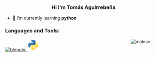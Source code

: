 <h3 align="center">Hi i'm Tomás Aguirrebeña</h3>

- 🌱 I’m currently learning **python**

<p align="left">
</p>

<h3 align="left">Languages and Tools:</h3>
<p align="left">
  </a>
  <img src="https://media1.tenor.com/m/k00AC_iFBcsAAAAC/kurisu-makise-kurisu.gif" alt="makise" width="100" align="right"/>
  <a href="https://www.blender.org/" target="_blank" rel="noreferrer">
    <img src="https://download.blender.org/branding/community/blender_community_badge_white.svg" alt="blender" width="40" height="40"/>
  </a>
  <a href="https://www.python.org" target="_blank" rel="noreferrer">
    <img src="https://raw.githubusercontent.com/devicons/devicon/master/icons/python/python-original.svg" alt="python" width="40" height="40"/>
</p>
